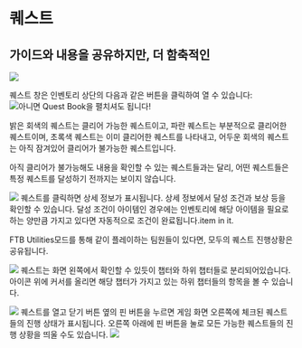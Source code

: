 # 퀘스트

## 가이드와 내용을 공유하지만, 더 함축적인

![](questpage.png)

퀘스트 창은 인벤토리 상단의 다음과 같은 버튼을 클릭하여 열 수 있습니다:
![아니면 Quest Book을 펼치셔도 됩니다!](item:ftbquests:book)

밝은 회색의 퀘스트는 클리어 가능한 퀘스트이고, 파란 퀘스트는 부분적으로 클리어한 퀘스트이며, 초록색 퀘스트는 이미 클리어한 퀘스트를 나타내고, 어두운 회색의 퀘스트는 아직 잠겨있어 클리어가 불가능한 퀘스트입니다.

아직 클리어가 불가능해도 내용을 확인할 수 있는 퀘스트들과는 달리, 어떤 퀘스트들은 특정 퀘스트를 달성하기 전까지는 보이지 않습니다.

![](itemtask.png)
퀘스트를 클릭하면 상세 정보가 표시됩니다. 상세 정보에서 달성 조건과 보상 등을 확인할 수 있습니다.
달성 조건이 아이템인 경우에는 인벤토리에 해당 아이템을 필요로하는 양만큼 가지고 있다면 자동적으로 조건이 완료됩니다.item in it.

FTB Utilities모드를 통해 같이 플레이하는 팀원들이 있다면, 모두의 퀘스트 진행상황은 공유됩니다.

![](chapters.png)
퀘스트는 화면 왼쪽에서 확인할 수 있듯이 챕터와 하위 챕터들로 분리되어있습니다. 아이콘 위에 커서를 올리면 해당 챕터가 가지고 있는 하위 챕터들의 항목을 볼 수 있습니다.

![](pinning.png)
퀘스트를 열고 닫기 버튼 옆의 핀 버튼을 누르면 게임 화면 오른쪽에 체크된 퀘스트들의 진행 상태가 표시됩니다.
오른쪽 아래에 핀 버튼을 눌로 모든 가능한 퀘스트들의 진행 상황을 띄울 수도 있습니다.
![](pinned.png)
